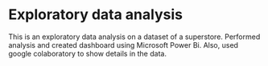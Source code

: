 # Exploratory data analysis
This is an exploratory data analysis on a dataset of a superstore.  Performed analysis and created dashboard using Microsoft Power Bi.  Also, used google colaboratory to show details in the data.
